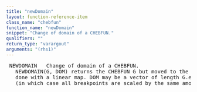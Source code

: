 ```yaml
---
title: "newDomain"
layout: function-reference-item
class_name: "chebfun"
function_name: "newDomain"
snippet: "Change of domain of a CHEBFUN."
qualifiers: ""
return_type: "varargout"
arguments: "(rhs1)"
---
```


<pre class="help-text"> NEWDOMAIN   Change of domain of a CHEBFUN.
   NEWDOMAIN(G, DOM) returns the CHEBFUN G but moved to the domain DOM. This is
   done with a linear map. DOM may be a vector of length G.ends, or a two-vector
   (in which case all breakpoints are scaled by the same amount).
</pre>